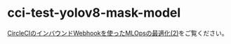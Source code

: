 # cci-test-yolov8-mask-model
[CircleCIのインバウンドWebhookを使ったMLOpsの最適化(2)](https://qiita.com/mfunaki/items/7b260d8a0c432dd29b95)をご覧ください。
